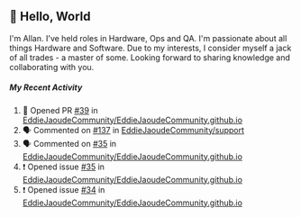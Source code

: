 ## :wave: Hello, World

I'm Allan. I've held roles in Hardware, Ops and QA. I'm passionate about all things Hardware and Software. Due to my interests, I consider myself a jack of all trades - a master of some. Looking forward to sharing knowledge and collaborating with you.

##### My Recent Activity
<!--START_SECTION:activity-->
1. 💪 Opened PR [#39](https://github.com//EddieJaoudeCommunity/EddieJaoudeCommunity.github.io/pull/39) in [EddieJaoudeCommunity/EddieJaoudeCommunity.github.io](https://github.com//EddieJaoudeCommunity/EddieJaoudeCommunity.github.io)
2. 🗣 Commented on [#137](https://github.com//EddieJaoudeCommunity/support/issues/137) in [EddieJaoudeCommunity/support](https://github.com//EddieJaoudeCommunity/support)
3. 🗣 Commented on [#35](https://github.com//EddieJaoudeCommunity/EddieJaoudeCommunity.github.io/issues/35) in [EddieJaoudeCommunity/EddieJaoudeCommunity.github.io](https://github.com//EddieJaoudeCommunity/EddieJaoudeCommunity.github.io)
4. ❗️ Opened issue [#35](https://github.com//EddieJaoudeCommunity/EddieJaoudeCommunity.github.io/issues/35) in [EddieJaoudeCommunity/EddieJaoudeCommunity.github.io](https://github.com//EddieJaoudeCommunity/EddieJaoudeCommunity.github.io)
5. ❗️ Opened issue [#34](https://github.com//EddieJaoudeCommunity/EddieJaoudeCommunity.github.io/issues/34) in [EddieJaoudeCommunity/EddieJaoudeCommunity.github.io](https://github.com//EddieJaoudeCommunity/EddieJaoudeCommunity.github.io)
<!--END_SECTION:activity-->

<!--
**AllanRegush/AllanRegush** is a ✨ _special_ ✨ repository because its `README.md` (this file) appears on your GitHub profile.

Here are some ideas to get you started:

- 🔭 I’m currently working on ...
- 🌱 I’m currently learning ...
- 👯 I’m looking to collaborate on ...
- 🤔 I’m looking for help with ...
- 💬 Ask me about ...
- 📫 How to reach me: ...
- 😄 Pronouns: ...
- ⚡ Fun fact: ...
-->
